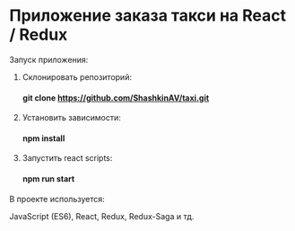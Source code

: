# Приложение заказа такси на React / Redux

Запуск приложения:

1. Склонировать репозиторий: 
	#### git clone https://github.com/ShashkinAV/taxi.git
2. Установить зависимости: 
	#### npm install
3. Запустить react scripts: 
	#### npm run start

В проекте используется:

JavaScript (ES6), React, Redux, Redux-Saga и тд.

